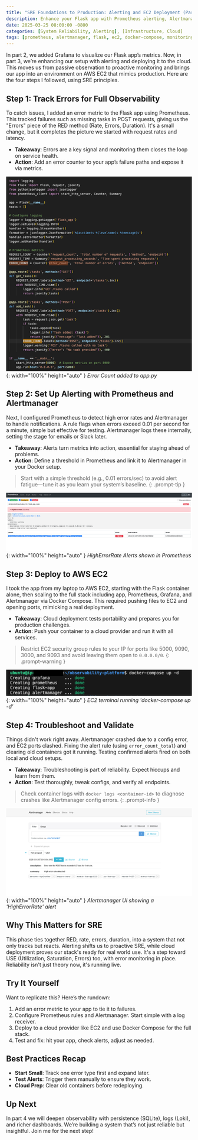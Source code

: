 ```yaml
---
title: "SRE Foundations to Production: Alerting and EC2 Deployment (Part 3)"
description: Enhance your Flask app with Prometheus alerting, Alertmanager notifications, and deploy it to AWS EC2 for a production-like setup.
date: 2025-03-25 08:00:00 -0800
categories: [System Reliability, Alerting], [Infrastructure, Cloud]
tags: [prometheus, alertmanager, flask, ec2, docker-compose, monitoring, devops, cloud, observability]
---
```


In part 2, we added Grafana to visualize our Flask app’s metrics. Now, in part 3, we’re enhancing our setup with alerting and deploying it to the cloud. This moves us from passive observation to proactive monitoring and brings our app into an environment on AWS EC2 that mimics production. Here are the four steps I followed, using SRE principles.

## Step 1: Track Errors for Full Observability
To catch issues, I added an error metric to the Flask app using Prometheus. This tracked failures such as missing tasks in POST requests, giving us the "Errors" piece of the RED method (Rate, Errors, Duration). It's a small change, but it completes the picture we started with request rates and latency.

- **Takeaway**: Errors are a key signal and monitoring them closes the loop on service health.
- **Action**: Add an error counter to your app’s failure paths and expose it via metrics.

![Desktop View](/assets/img/posts/20250325/error-count.png){: width="100%" height="auto" }
_Error Count added to app.py_

## Step 2: Set Up Alerting with Prometheus and Alertmanager
Next, I configured Prometheus to detect high error rates and Alertmanager to handle notifications. A rule flags when errors exceed 0.01 per second for a minute, simple but effective for testing. Alertmanager logs these internally, setting the stage for emails or Slack later.

- **Takeaway**: Alerts turn metrics into action, essential for staying ahead of problems.
- **Action**: Define a threshold in Prometheus and link it to Alertmanager in your Docker setup.

> Start with a simple threshold (e.g., 0.01 errors/sec) to avoid alert fatigue—tune it as you learn your system’s baseline.
  {: .prompt-tip }

![Desktop View](/assets/img/posts/20250325/high-error-alerts.png){: width="100%" height="auto" }
_HighErrorRate Alerts shown in Prometheus_

## Step 3: Deploy to AWS EC2
I took the app from my laptop to AWS EC2, starting with the Flask container alone, then scaling to the full stack including app, Prometheus, Grafana, and Alertmanager via Docker Compose. This required pushing files to EC2 and opening ports, mimicking a real deployment.

- **Takeaway**: Cloud deployment tests portability and prepares you for production challenges.
- **Action**: Push your container to a cloud provider and run it with all services.

> Restrict EC2 security group rules to your IP for ports like 5000, 9090, 3000, and 9093 and avoid leaving them open to `0.0.0.0/0`.
  {: .prompt-warning }

![Desktop View](/assets/img/posts/20250325/ec2-docker-compose.png){: width="100%" height="auto" }
_EC2 terminal running 'docker-compose up -d'_

## Step 4: Troubleshoot and Validate
Things didn't work right away. Alertmanager crashed due to a config error, and EC2 ports clashed. Fixing the alert rule (using `error_count_total`) and clearing old containers got it running. Testing confirmed alerts fired on both local and cloud setups.

- **Takeaway**: Troubleshooting is part of reliability. Expect hiccups and learn from them.
- **Action**: Test thoroughly, tweak configs, and verify all endpoints.

> Check container logs with `docker logs <container-id>` to diagnose crashes like Alertmanager config errors.
  {: .prompt-info }

![Desktop View](/assets/img/posts/20250325/alertmanager-high-alerts.png){: width="100%" height="auto" }
_Alertmanager UI showing a 'HighErrorRate' alert_

## Why This Matters for SRE
This phase ties together RED, rate, errors, duration, into a system that not only tracks but reacts. Alerting shifts us to proactive SRE, while cloud deployment proves our stack's ready for real world use. It's a step toward USE (Utilization, Saturation, Errors) too, with error monitoring in place. Reliability isn't just theory now, it's running live.

## Try It Yourself
Want to replicate this? Here’s the rundown:
1. Add an error metric to your app to tie it to failures.
2. Configure Prometheus rules and Alertmanager. Start simple with a log receiver.
3. Deploy to a cloud provider like EC2 and use Docker Compose for the full stack.
4. Test and fix: hit your app, check alerts, adjust as needed.

## Best Practices Recap
- **Start Small**: Track one error type first and expand later.
- **Test Alerts**: Trigger them manually to ensure they work.
- **Cloud Prep**: Clear old containers before redeploying.

## Up Next
In part 4 we will deepen observability with persistence (SQLite), logs (Loki), and richer dashboards. We’re building a system that’s not just reliable but insightful. Join me for the next step!